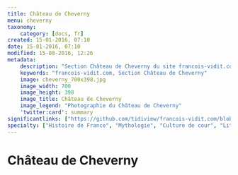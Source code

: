 ```yaml
---
title: Château de Cheverny
menu: cheverny
taxonomy:
    category: [docs, fr]
created: 15-01-2016, 07:10
date: 15-01-2016, 07:10
modified: 15-08-2016, 12:26
metadata:
    description: "Section Château de Cheverny du site francois-vidit.com"
    keywords: "francois-vidit.com, Section Château de Cheverny"
    image: cheverny_700x398.jpg
    image_width: 700
    image_height: 398
    image_title: Château de Cheverny
    image_legend: "Photographie du Château de Cheverny"
    'twitter:card': summary
significantlinks: ["https://github.com/tidiview/francois-vidit.com/blob/develop/user/sites/docs/pages/01.reference/03.chateaux-de-la-loire/03.cheverny/chapter.fr.md"]
specialty: ["Histoire de France", "Mythologie", "Culture de cour", "Littérature de l'Empire Romain", "Littérature romaine impériale"]
---
```


# Château de Cheverny
